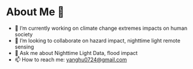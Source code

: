 # About Me 👋

- 🔭 I’m currently working on climate change extremes impacts on human society
- 🌱 I’m looking to collaborate on hazard impact, nighttime light remote sensing 
- 💬 Ask me about Nighttime Light Data, flood impact
- 📫 How to reach me: yanghu0724@gmail.com


